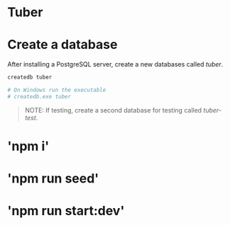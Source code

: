 # Tuber

# Create a database
After installing a PostgreSQL server, create a new databases called *tuber*. 

```bash
createdb tuber

# On Windows run the executable
# createdb.exe tuber
```
>NOTE:
>If testing, create a second database for testing called *tuber-test*.

# 'npm i'
# 'npm run seed'
# 'npm run start:dev'
